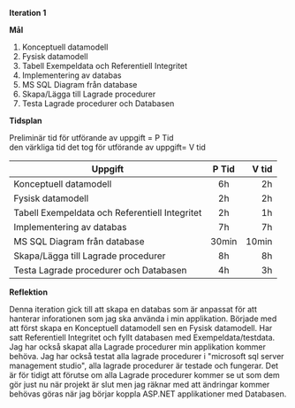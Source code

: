 ﻿**Iteration 1**

**Mål** 

1. Konceptuell datamodell 
1. Fysisk datamodell
1. Tabell Exempeldata och Referentiell Integritet
1. Implementering av databas 
1. MS SQL Diagram från database
1. Skapa/Lägga till Lagrade procedurer
1. Testa Lagrade procedurer och Databasen 


**Tidsplan** 

Preliminär tid för utförande av uppgift = P Tid  
den värkliga tid det tog för utförande av uppgift= V tid


| Uppgift       | P Tid           | V tid  |
| ------------- |:-------------:| -----:|
|Konceptuell datamodell| 6h| 2h|
|Fysisk datamodell|2h| 2h|
|Tabell Exempeldata och Referentiell Integritet|2h|1h|
|Implementering av databas|7h |7h|
|MS SQL Diagram från database|30min|10min|
|Skapa/Lägga till Lagrade procedurer|8h|8h|
|Testa Lagrade procedurer och Databasen|4h|3h|

**Reflektion**

Denna iteration gick till att skapa en databas som är anpassat för att hanterar inforationen som jag ska använda i min applikation. Började med att först skapa en Konceptuell datamodell sen en Fysisk datamodell. Har satt Referentiell Integritet och fyllt databasen med Exempeldata/testdata. Jag har också skapat alla Lagrade procedurer min applikation kommer behöva. Jag har också testat alla lagrade procedurer i "microsoft sql server management studio", alla lagrade procedurer är testade och fungerar. Det är för tidigt att förutse om alla Lagrade procedurer kommer se ut som dem gör just nu när projekt är slut men jag räknar med att ändringar kommer behövas göras när jag börjar koppla ASP.NET applikationer med Databasen. 
